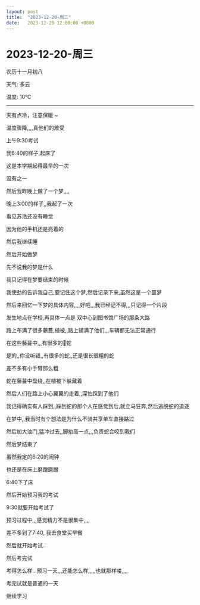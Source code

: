 ```yaml
---
layout: post
title:  "2023-12-20-周三"
date:   2023-12-20 12:00:00 +0800
---
```




# 2023-12-20-周三

农历十一月初八

天气: 多云

温度: 10℃

---

天有点冷，注意保暖 ~

温度骤降,,,,真他们的难受



上午9:30考试

我6:40的样子,起床了

这是本学期起得最早的一次

没有之一



然后我昨晚上做了一个梦,,,,

晚上3:00的样子,,我起了一次

看见苏浩还没有睡觉

因为他的手机还是亮着的

然后我继续睡

然后开始做梦

先不说我的梦是什么

我只记得在梦要结束的时候

我使劲的告诉我自己,要记住这个梦,然后记录下来,虽然这是一个噩梦

然后来回忆一下梦的具体内容,,,,好吧,,,我已经记不得,,,只记得一个片段

发生地点在学校,再具体一点是 双中心到图书馆广场的那条大路

路上布满了很多藤蔓,植被,,路上铺满了他们,,,车辆都无法正常通行

在这些藤蔓中,,,有很多的🐍蛇

是的,,你没听错,,有很多的蛇,,还是很长很粗的蛇

差不多有小手臂那么粗

蛇在藤蔓中盘绕,,在植被下躲藏着

然后人们在路上小心翼翼的走着,,深怕踩到了他们

我记得确实有人踩到,,踩到蛇的那个人在感觉到后,就立马狂奔,然后逃脱蛇的追逐

在梦中,,我当时有个想法是为什么不骑共享单车直接路过

然后加大油门,猛冲过去,,脚抬高一点,,,负责蛇会咬到我们

然后梦结束了



虽然我定的6:20的闹钟

也还是在床上磨蹭磨蹭

6:40下了床

然后开始预习我的考试

9:30就要开始考试了



预习过程中,,,感觉精力不是很集中,,,,

差不多到了7:40, 我去食堂买早餐

然后就开始考试..

然后考完试

考得怎么样...预习一天,,,还能怎么样,,,,,也就那样喽,,,,



考完试就是普通的一天

继续学习







